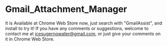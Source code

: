 # Gmail_Attachment_Manager
It is Available at Chrome Web Store now, just search with "GmailAssist", and install to try it! 
If you have any comments or suggestions, welcome to contact me at icesugernowater@gmail.com, or just give your comments on it in Chrome Web Store.
